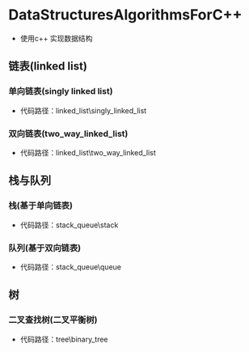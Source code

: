 # DataStructuresAlgorithmsForC++
* 使用c++ 实现数据结构
## 链表(linked list)
### 单向链表(singly linked list)
* 代码路径：linked_list\singly_linked_list
### 双向链表(two_way_linked_list)
* 代码路径：linked_list\two_way_linked_list

## 栈与队列
### 栈(基于单向链表)
* 代码路径：stack_queue\stack
### 队列(基于双向链表)
* 代码路径：stack_queue\queue

## 树
### 二叉查找树(二叉平衡树)
* 代码路径：tree\binary_tree